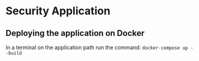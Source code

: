 # Security Application

## Deploying the application on Docker

In a terminal on the application path run the command:
`docker-compose up --build`